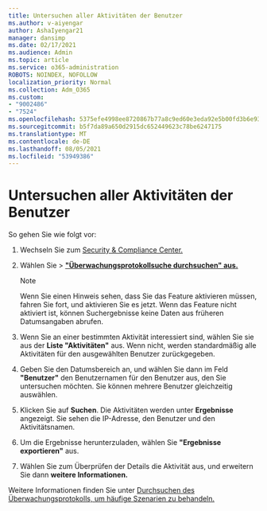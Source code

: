 ```yaml
---
title: Untersuchen aller Aktivitäten der Benutzer
ms.author: v-aiyengar
author: AshaIyengar21
manager: dansimp
ms.date: 02/17/2021
ms.audience: Admin
ms.topic: article
ms.service: o365-administration
ROBOTS: NOINDEX, NOFOLLOW
localization_priority: Normal
ms.collection: Adm_O365
ms.custom:
- "9002486"
- "7524"
ms.openlocfilehash: 5375efe4998ee8720867b77a8c9ed60e3eda92e5b00fd3b6e93c0afab09fec2b
ms.sourcegitcommit: b5f7da89a650d2915dc652449623c78be6247175
ms.translationtype: MT
ms.contentlocale: de-DE
ms.lasthandoff: 08/05/2021
ms.locfileid: "53949386"
---
```

# <a name="investigate-all-the-users-activities"></a>Untersuchen aller Aktivitäten der Benutzer

So gehen Sie wie folgt vor:

1. Wechseln Sie zum [Security & Compliance Center.](https://go.microsoft.com/fwlink/p/?linkid=2077143)
1. Wählen Sie   >  **["Überwachungsprotokollsuche durchsuchen" aus.](https://go.microsoft.com/fwlink/?linkid=2103759)**
    > [!NOTE]
    > Wenn Sie einen Hinweis sehen, dass Sie das Feature aktivieren müssen, fahren Sie fort, und aktivieren Sie es jetzt. Wenn das Feature nicht aktiviert ist, können Suchergebnisse keine Daten aus früheren Datumsangaben abrufen.

1. Wenn Sie an einer bestimmten Aktivität interessiert sind, wählen Sie sie aus der **Liste "Aktivitäten"** aus. Wenn nicht, werden standardmäßig alle Aktivitäten für den ausgewählten Benutzer zurückgegeben.
1. Geben Sie den Datumsbereich an, und wählen Sie dann im Feld **"Benutzer"** den Benutzernamen für den Benutzer aus, den Sie untersuchen möchten. Sie können mehrere Benutzer gleichzeitig auswählen.
1. Klicken Sie auf **Suchen**. Die Aktivitäten werden unter **Ergebnisse** angezeigt. Sie sehen die IP-Adresse, den Benutzer und den Aktivitätsnamen.
1. Um die Ergebnisse herunterzuladen, wählen Sie **"Ergebnisse exportieren"** aus.
1. Wählen Sie zum Überprüfen der Details die Aktivität aus, und erweitern Sie dann **weitere Informationen.**

Weitere Informationen finden Sie unter [Durchsuchen des Überwachungsprotokolls, um häufige Szenarien zu behandeln.](https://go.microsoft.com/fwlink/?linkid=2103944)